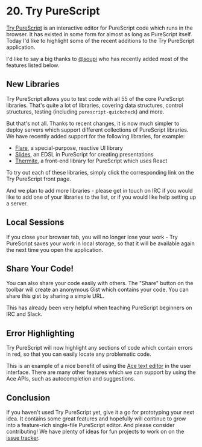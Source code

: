 # 20. Try PureScript

[Try PureScript](http://try.purescript.org) is an interactive editor for PureScript code which runs in the browser. It has existed in some form for almost as long as PureScript itself. Today I'd like to highlight some of the recent additions to the Try PureScript application.

I'd like to say a big thanks to [@soupi](https://github.com/soupi) who has recently added most of the features listed below.

## New Libraries

Try PureScript allows you to test code with all 55 of the core PureScript libraries. That's quite a lot of libraries, covering data structures, control structures, testing (including `purescript-quickcheck`) and more.

But that's not all. Thanks to recent changes, it is now much simpler to deploy servers which support different collections of PureScript libraries. We have recently added support for the following libraries, for example:

- [Flare](https://github.com/sharkdp/purescript-flare), a special-purpose, reactive UI library
- [Slides](https://github.com/soupi/purescript-slides), an EDSL in PureScript for creating presentations
- [Thermite](https://github.com/paf31/purescript-thermite/), a front-end library for PureScript which uses React

To try out each of these libraries, simply click the corresponding link on the Try PureScript front page.

And we plan to add more libraries - please get in touch on IRC if you would like to add one of your libraries to the list, or if you would like help setting up a server.

## Local Sessions

If you close your browser tab, you will no longer lose your work - Try PureScript saves your work in local storage, so that it will be available again the next time you open the application.

## Share Your Code!

You can also share your code easily with others. The "Share" button on the toolbar will create an anonymous Gist which contains your code. You can share this gist by sharing a simple URL.

This has already been very helpful when teaching PureScript beginners on IRC and Slack.

## Error Highlighting

Try PureScript will now highlight any sections of code which contain errors in red, so that you can easily locate any problematic code.

This is an example of a nice benefit of using the [Ace text editor](https://ace.c9.io) in the user interface. There are many other features which we can support by using the Ace APIs, such as autocompletion and suggestions.

## Conclusion

If you haven't used Try PureScript yet, give it a go for prototyping your next idea. It contains some great features and hopefully will continue to grow into a feature-rich single-file PureScript editor. And please consider contributing! We have plenty of ideas for fun projects to work on on the [issue tracker](https://github.com/purescript/trypurescript/issues).
